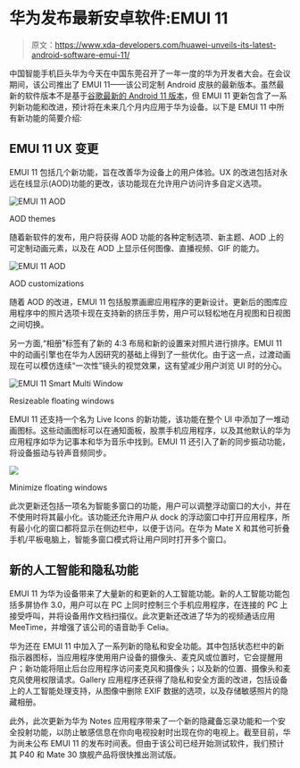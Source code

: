 # 华为发布最新安卓软件:EMUI 11

> 原文：<https://www.xda-developers.com/huawei-unveils-its-latest-android-software-emui-11/>

中国智能手机巨头华为今天在中国东莞召开了一年一度的华为开发者大会。在会议期间，该公司推出了 EMUI 11——该公司定制 Android 皮肤的最新版本。虽然最新的软件版本不是基于[谷歌最新的 Android 11 版本](https://www.xda-developers.com/android-11-stable-google-pixel-oneplus-xiaomi-realme-oppo/)，但 EMUI 11 更新包含了一系列新功能和改进，预计将在未来几个月内应用于华为设备。以下是 EMUI 11 中所有新功能的简要介绍:

## EMUI 11 UX 变更

EMUI 11 包括几个新功能，旨在改善华为设备上的用户体验。UX 的改进包括对永远在线显示(AOD)功能的更改，该功能现在允许用户访问许多自定义选项。

 <picture>![EMUI 11 AOD](img/02380a57f47665be8eb4a60631b986db.png)</picture> 

AOD themes

随着新软件的发布，用户将获得 AOD 功能的各种定制选项、新主题、AOD 上的可定制动画元素，以及在 AOD 上显示任何图像、直播视频、GIF 的能力。

 <picture>![EMUI 11 AOD](img/09cd05d3aa5ba3362fe716d89b0454ef.png)</picture> 

AOD customizations

随着 AOD 的改进，EMUI 11 包括股票画廊应用程序的更新设计。更新后的图库应用程序中的照片选项卡现在支持新的挤压手势，用户可以轻松地在月视图和日视图之间切换。

另一方面,“相册”标签有了新的 4:3 布局和新的设置来对照片进行排序。EMUI 11 中的动画引擎也在华为人因研究的基础上得到了一些优化。由于这一点，过渡动画现在可以模仿连续“一次性”镜头的视觉效果，这有望减少用户浏览 UI 时的分心。

 <picture>![EMUI 11 Smart Multi Window](img/eac1fec4ee421df2923e0c4670ea6fe5.png)</picture> 

Resizeable floating windows

EMUI 11 还支持一个名为 Live Icons 的新功能，该功能在整个 UI 中添加了一堆动画图标。这些动画图标可以在通知面板，股票手机应用程序，以及其他默认的华为应用程序如华为记事本和华为音乐中找到。EMUI 11 还引入了新的同步振动功能，将设备振动与铃声音频同步。

 <picture>![](img/51b7e53a18e936bcb953c707d573510f.png)</picture> 

Minimize floating windows

此次更新还包括一项名为智能多窗口的功能，用户可以调整浮动窗口的大小，并在不使用时将其最小化。该功能还允许用户从 dock 的浮动窗口中打开应用程序，所有最小化的窗口都将显示在侧边栏中，以便于访问。在华为 Mate X 和其他可折叠手机/平板电脑上，智能多窗口模式将让用户同时打开多个窗口。

## 新的人工智能和隐私功能

EMUI 11 为华为设备带来了大量新的和更新的人工智能功能。新的人工智能功能包括多屏协作 3.0，用户可以在 PC 上同时控制三个手机应用程序，在连接的 PC 上接受呼叫，并将设备用作文档扫描仪。此次更新还改进了华为的视频通话应用 MeeTime，并增强了该公司的语音助手 Celia。

华为还在 EMUI 11 中加入了一系列新的隐私和安全功能。其中包括状态栏中的新指示器图标，当应用程序使用用户设备的摄像头、麦克风或位置时，它会提醒用户；新功能将阻止后台应用程序访问麦克风和摄像头；以及新的位置、摄像头和麦克风使用权限请求。Gallery 应用程序还获得了隐私和安全方面的改进，包括设备上的人工智能处理支持，从图像中删除 EXIF 数据的选项，以及存储敏感照片的隐藏相册。

此外，此次更新为华为 Notes 应用程序带来了一个新的隐藏备忘录功能和一个安全投射功能，以防止敏感信息在你向电视投射时出现在你的电视上。截至目前，华为尚未公布 EMUI 11 的发布时间表。但由于该公司已经开始测试软件，我们预计其 P40 和 Mate 30 旗舰产品将很快推出测试版。